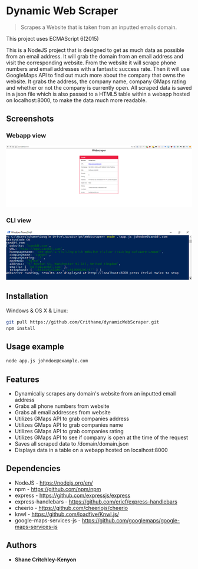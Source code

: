 # Dynamic Web Scraper
> Scrapes a Website that is taken from an inputted emails domain.

This project uses ECMAScript 6(2015)

This is a NodeJS project that is designed to get as much data as possible from an email address.
It will grab the domain from an email address and visit the corresponding website. From the website
it will scrape phone numbers and email addresses with a fantastic success rate. Then it will use
GoogleMaps API to find out much more about the company that owns the website. It grabs the address,
the company name, company GMaps rating and whether or not the company is currently open. All scraped
data is saved in a json file which is also passed to a HTML5 table within a webapp hosted on localhost:8000,
to make the data much more readable.

## Screenshots
### Webapp view
![](webapp.PNG)

### CLI view
![](cli.PNG)

## Installation

Windows & OS X & Linux:

```sh
git pull https://github.com/Crithane/dynamicWebScraper.git
npm install
```

## Usage example

```sh
node app.js johndoe@example.com
```

## Features
* Dynamically scrapes any domain's website from an inputted email address
* Grabs all phone numbers from website
* Grabs all email addresses from website
* Utilizes GMaps API to grab companies address
* Utilizes GMaps API to grab companies name
* Utilizes GMaps API to grab companies rating
* Utilizes GMaps API to see if company is open at the time of the request
* Saves all scraped data to /domain/domain.json
* Displays data in a table on a webapp hosted on localhost:8000

## Dependencies
* NodeJS - https://nodejs.org/en/
* npm - https://github.com/npm/npm
* express - https://github.com/expressjs/express
* express-handlebars - https://github.com/ericf/express-handlebars
* cheerio - https://github.com/cheeriojs/cheerio
* knwl - https://github.com/loadfive/Knwl.js/
* google-maps-services-js - https://github.com/googlemaps/google-maps-services-js

## Authors

* **Shane Critchley-Kenyon**


<!-- Markdown link & img dfn's -->
[npm-image]: https://img.shields.io/npm/v/datadog-metrics.svg?style=flat-square
[npm-url]: https://npmjs.org/package/datadog-metrics
[npm-downloads]: https://img.shields.io/npm/dm/datadog-metrics.svg?style=flat-square
[travis-image]: https://img.shields.io/travis/dbader/node-datadog-metrics/master.svg?style=flat-square
[travis-url]: https://travis-ci.org/dbader/node-datadog-metrics
[wiki]: https://github.com/yourname/yourproject/wiki
